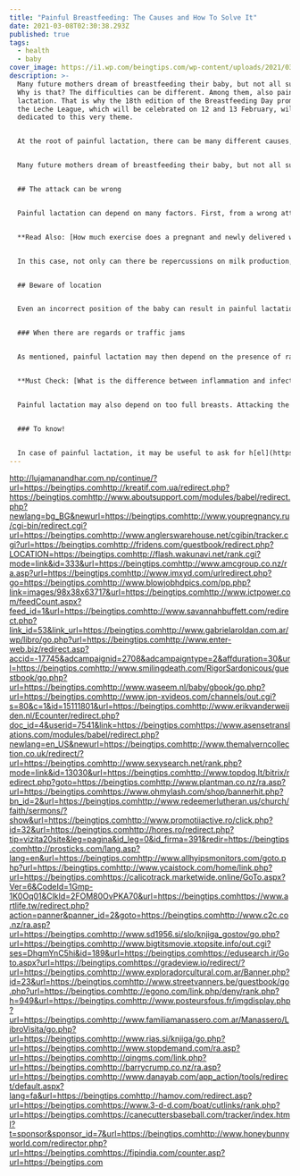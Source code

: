 ```yaml
---
title: "Painful Breastfeeding: The Causes and How To Solve It"
date: 2021-03-08T02:30:38.293Z
published: true
tags:
  - health
  - baby
cover_image: https://i1.wp.com/beingtips.com/wp-content/uploads/2021/03/Painful-Breastfeeding-The-Causes-and-How-To-Solve-It.jpg?w=640&ssl=1
description: >-
  Many future mothers dream of breastfeeding their baby, but not all succeed.
  Why is that? The difficulties can be different. Among them, also painful
  lactation. That is why the 18th edition of the Breastfeeding Day promoted by
  the Leche League, which will be celebrated on 12 and 13 February, will be
  dedicated to this very theme.


  At the root of painful lactation, there can be many different causes, almost all of which can be solved with a little patience and the help of qualified experts


  Many future mothers dream of breastfeeding their baby, but not all succeed. Why is that? The difficulties can be different. Among them, also painful lactation. That is why the 18th edition of the Breastfeeding Day promoted by the Leche League, which will be celebrated on 12 and 13 February, will be dedicated to this very theme.


  ## The attack can be wrong


  Painful lactation can depend on many factors. First, from a wrong attack on the baby. For a newborn feeding is an innate instinct. However, this does not mean that all babies know exactly how to do it. In fact, one of the most common problems with breastfeeding is a wrong attack by the little one.


  **Read Also: [How much exercise does a pregnant and newly delivered woman need?](https://beingtips.com/how-much-exercise-does-a-pregnant-and-newly-delivered-woman-need/)**


  In this case, not only can there be repercussions on milk production, but traumatism in the nipple and in some cases Magadi may also appear. When the little dog, mom doesn’t have to feel bad. It is good to know that during feeding, the mouth of the newborn must contain not only the nipple but also a large part of the mammary areola.


  ## Beware of location


  Even an incorrect position of the baby can result in painful lactation. The baby must be able to rest his chin in his breast and grab the nipple without having to lie down or twist. Arrange it so that her body is facing mom and in line with her head and shoulders and her neck is slightly bent backward. The mother must be in a comfortable position, in which she has good support and does not have to bend: it is the newborn that must be brought to the breast.


  ### When there are regards or traffic jams


  As mentioned, painful lactation may then depend on the presence of rages, small traumas of the nipple, which are manifested by splitting the skin of the areola and /or the nipples themselves. Another cause of painful lactation breast traffic jam: inflammation and congestion of the entire udder or a large area of it. The breast appears hard, swollen, and warm, the skin can be shiny, and the milk does not come out to the suction or squeezing.


  **Must Check: [What is the difference between inflammation and infection?](https://beingtips.com/what-is-the-difference-between-inflammation-and-infection/)**


  Painful lactation may also depend on too full breasts. Attacking the baby and allowing it to “empty” the breasts could relieve pain.


  ### To know!


  In case of painful lactation, it may be useful to ask for h[el](https://laptopsmafia.com/best-laptop-recommendations-for-students/)p from a breastfeeding expert: in consultors and ATS there are dedicated figures. In Italy, there is also a network of Professional Breastfeeding Consultants (IBCLC-International Board Certified Lactation Consultants). In addition, mothers can turn (to experts) to la Leche League volunteers.
---
```

<!--StartFragment-->

<http://lujamanandhar.com.np/continue/?url=https://beingtips.com><http://kreatif.com.ua/redirect.php?https://beingtips.com><http://www.aboutsupport.com/modules/babel/redirect.php?newlang=bg_BG&newurl=https://beingtips.com><http://www.youpregnancy.ru/cgi-bin/redirect.cgi?url=https://beingtips.com><http://www.anglerswarehouse.net/cgibin/tracker.cgi?url=https://beingtips.com><http://fridens.com/guestbook/redirect.php?LOCATION=https://beingtips.com><http://flash.wakunavi.net/rank.cgi?mode=link&id=333&url=https://beingtips.com><http://www.amcgroup.co.nz/ra.asp?url=https://beingtips.com><http://www.imxyd.com/urlredirect.php?go=https://beingtips.com><http://www.blowjobhdpics.com/pp.php?link=images/98x38x63717&url=https://beingtips.com><http://www.ictpower.com/feedCount.aspx?feed_id=1&url=https://beingtips.com><http://www.savannahbuffett.com/redirect.php?link_id=53&link_url=https://beingtips.com><http://www.gabrielaroldan.com.ar/wp/libro/go.php?url=https://beingtips.com><http://www.enter-web.biz/redirect.asp?accid=-17745&adcampaignid=2708&adcampaigntype=2&affduration=30&url=https://beingtips.com><http://www.smilingdeath.com/RigorSardonicous/guestbook/go.php?url=https://beingtips.com><http://www.waseem.nl/baby/gbook/go.php?url=https://beingtips.com><http://www.jpn-xvideos.com/channels/out.cgi?s=80&c=1&id=15111801&url=https://beingtips.com><http://www.erikvanderweijden.nl/Ecounter/redirect.php?doc_id=4&userid=7541&link=https://beingtips.com><https://www.asensetranslations.com/modules/babel/redirect.php?newlang=en_US&newurl=https://beingtips.com><http://www.themalverncollection.co.uk/redirect/?url=https://beingtips.com><http://www.sexysearch.net/rank.php?mode=link&id=13030&url=https://beingtips.com><http://www.topdog.lt/bitrix/redirect.php?goto=https://beingtips.com><http://www.plantman.co.nz/ra.asp?url=https://beingtips.com><https://www.ohmylash.com/shop/bannerhit.php?bn_id=2&url=https://beingtips.com><http://www.redeemerlutheran.us/church/faith/sermons/?show&url=https://beingtips.com><http://www.promotiiactive.ro/click.php?id=32&url=https://beingtips.com><http://hores.ro/redirect.php?tip=vizita20site&leg=pagina&id_leg=0&id_firma=391&redir=https://beingtips.com><http://prosticks.com/lang.asp?lang=en&url=https://beingtips.com><http://www.allhyipsmonitors.com/goto.php?url=https://beingtips.com><http://www.ycaistock.com/home/link.php?url=https://beingtips.com><https://calicotrack.marketwide.online/GoTo.aspx?Ver=6&CodeId=1Gmp-1K0Oq01&ClkId=2FOM80OvPKA70&url=https://beingtips.com><https://www.artlife.tw/redirect.php?action=panner&panner_id=2&goto=https://beingtips.com><http://www.c2c.co.nz/ra.asp?url=https://beingtips.com><http://www.sd1956.si/slo/knjiga_gostov/go.php?url=https://beingtips.com><http://www.bigtitsmovie.xtopsite.info/out.cgi?ses=DhgmYnC5hi&id=189&url=https://beingtips.com><https://edusearch.ir/Goto.aspx?url=https://beingtips.com><https://gradeview.io/redirect/?url=https://beingtips.com><http://www.exploradorcultural.com.ar/Banner.php?id=23&url=https://beingtips.com><http://www.streetvanners.be/guestbook/go.php?url=https://beingtips.com><http://egono.com/link.php/deny/rank.php?h=949&url=https://beingtips.com><http://www.posteursfous.fr/imgdisplay.php?url=https://beingtips.com><http://www.familiamanassero.com.ar/Manassero/LibroVisita/go.php?url=https://beingtips.com><http://www.rias.si/knjiga/go.php?url=https://beingtips.com><http://www.stopdemand.com/ra.asp?url=https://beingtips.com><http://qingms.com/link.php?url=https://beingtips.com><http://barrycrump.co.nz/ra.asp?url=https://beingtips.com><http://www.danayab.com/app_action/tools/redirect/default.aspx?lang=fa&url=https://beingtips.com><http://hamov.com/redirect.asp?url=https://beingtips.com><https://www.3-d-d.com/boat/cutlinks/rank.php?url=https://beingtips.com><https://canecuttersbaseball.com/tracker/index.html?t=sponsor&sponsor_id=7&url=https://beingtips.com><http://www.honeybunnyworld.com/redirector.php?url=https://beingtips.com><https://fipindia.com/counter.asp?url=https://beingtips.com>

<!--EndFragment-->